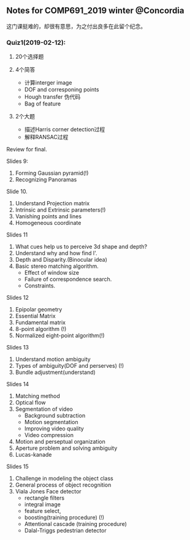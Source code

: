 ## Notes for COMP691_2019 winter @Concordia
这门课挺难的，却很有意思，为之付出良多在此留个纪念。

### Quiz1(2019-02-12):

1. 20个选择题
2. 4个简答
    * 计算interger image 
    * DOF and corresponing points 
    * Hough transfer 伪代码 
    * Bag of feature
3. 2个大题

    * 描述Harris corner detection过程 
    * 解释RANSAC过程

Review for final.

Slides 9: 
1. Forming Gaussian pyramid(!)
2. Recognizing Panoramas

Slide 10.
1. Understand Projection matrix
2. Intrinsic and Extrinsic parameters(!)
3. Vanishing points and lines
4. Homogeneous coordinate

Slides 11
1. What cues help us to perceive 3d shape and depth?
2. Understand why and how find l'.
3. Depth and Disparity.(Binocular idea) 
4. Basic stereo matching algorithm.
    * Effect of window size
    * Failure of correspondence search.
    * Constraints.
   
Slides 12
1. Epipolar geometry
2. Essential Matrix
3. Fundamental matrix
4. 8-point algorithm (!)
5. Normalized eight-point algorithm(!)

Slides 13 
1. Understand motion ambiguity
2. Types of ambiguity(DOF and perserves) (!)
3. Bundle adjustment(understand)

Slides 14
1. Matching method
2. Optical flow
3. Segmentation of video
   * Background subtraction
   * Motion segmentation
   * Improving video quality
   * Video compression
4. Motion and perseptual organization
5. Aperture problem and solving ambiguity
6. Lucas-kanade 

Slides 15
1. Challenge in modeling the object class
2. General process of object recognition
3. Viala Jones Face detector
     * rectangle filters
     * integral image
     * feature select,
     * boosting(training procedure) (!)
     * Attentional cascade (training procedure)
     * Dalal-Triggs pedestrian detector
   
   



